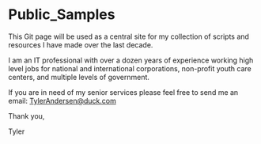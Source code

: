 # Public_Samples

This Git page will be used as a central site for my collection of scripts and resources I have made over the last decade.

I am an IT professional with over a dozen years of experience working high level jobs for national and international corporations, non-profit youth care centers, and multiple levels of government.

If you are in need of my senior services please feel free to send me an email:
TylerAndersen@duck.com


Thank you,

Tyler
